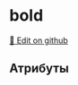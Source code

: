 # bold
[:memo: Edit on github](https://github.com/tihonove/vscode-candy-sugar-extensions/edit/master/server/src/SugarElements/DefaultSugarElementInfos/LayoutElements/bold.ts)


## Атрибуты
